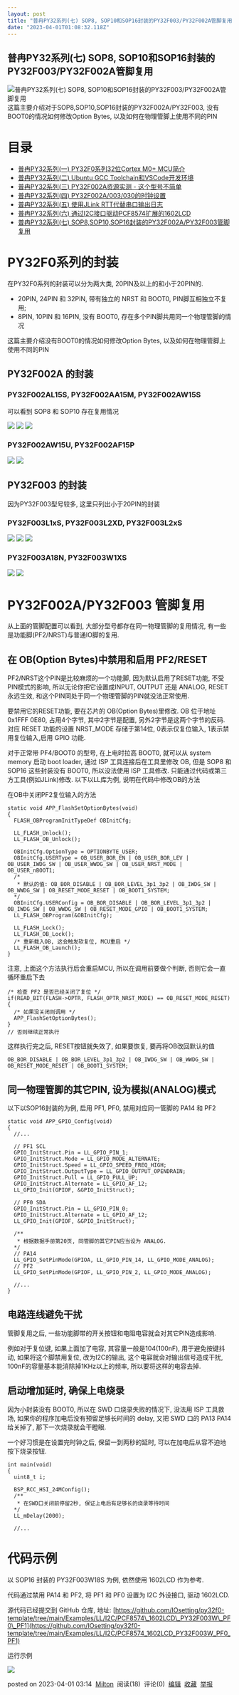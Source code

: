 ```yaml
---
layout: post
title: "普冉PY32系列(七) SOP8, SOP10和SOP16封装的PY32F003/PY32F002A管脚复用"
date: "2023-04-01T01:08:32.118Z"
---
```

普冉PY32系列(七) SOP8, SOP10和SOP16封装的PY32F003/PY32F002A管脚复用
------------------------------------------------------

![普冉PY32系列(七) SOP8, SOP10和SOP16封装的PY32F003/PY32F002A管脚复用](https://img2023.cnblogs.com/blog/650273/202304/650273-20230401031538621-1791378342.png) 这篇主要介绍对于SOP8,SOP10,SOP16封装的PY32F002A/PY32F003, 没有BOOT0的情况如何修改Option Bytes, 以及如何在物理管脚上使用不同的PIN

目录
==

*   [普冉PY32系列(一) PY32F0系列32位Cortex M0+ MCU简介](https://www.cnblogs.com/milton/p/17051864.html)
*   [普冉PY32系列(二) Ubuntu GCC Toolchain和VSCode开发环境](https://www.cnblogs.com/milton/p/17051966.html)
*   [普冉PY32系列(三) PY32F002A资源实测 - 这个型号不简单](https://www.cnblogs.com/milton/p/17052963.html)
*   [普冉PY32系列(四) PY32F002A/003/030的时钟设置](https://www.cnblogs.com/milton/p/17111286.html)
*   [普冉PY32系列(五) 使用JLink RTT代替串口输出日志](https://www.cnblogs.com/milton/p/17112492.html)
*   [普冉PY32系列(六) 通过I2C接口驱动PCF8574扩展的1602LCD](https://www.cnblogs.com/milton/p/17177742.html)
*   [普冉PY32系列(七) SOP8,SOP10,SOP16封装的PY32F002A/PY32F003管脚复用](https://www.cnblogs.com/milton/p/17277985.html)

PY32F0系列的封装
===========

在PY32F0系列的封装可以分为两大类, 20PIN及以上的和小于20PIN的.

*   20PIN, 24PIN 和 32PIN, 带有独立的 NRST 和 BOOT0, PIN脚互相独立不复用;
*   8PIN, 10PIN 和 16PIN, 没有 BOOT0, 存在多个PIN脚共用同一个物理管脚的情况

这篇主要介绍没有BOOT0的情况如何修改Option Bytes, 以及如何在物理管脚上使用不同的PIN

PY32F002A 的封装
-------------

### PY32F002AL15S, PY32F002AA15M, PY32F002AW15S

可以看到 SOP8 和 SOP10 存在复用情况

![](https://img2023.cnblogs.com/blog/650273/202304/650273-20230401013433342-1085820163.png) ![](https://img2023.cnblogs.com/blog/650273/202304/650273-20230401013503293-1418484876.png) ![](https://img2023.cnblogs.com/blog/650273/202304/650273-20230401013534166-1712061769.png)

### PY32F002AW15U, PY32F002AF15P

![](https://img2023.cnblogs.com/blog/650273/202304/650273-20230401013554433-494558791.png) ![](https://img2023.cnblogs.com/blog/650273/202304/650273-20230401013712169-136407365.png)

PY32F003 的封装
------------

因为PY32F003型号较多, 这里只列出小于20PIN的封装

### PY32F003L1xS, PY32F003L2XD, PY32F003L2xS

![](https://img2023.cnblogs.com/blog/650273/202304/650273-20230401014525758-1396229020.png) ![](https://img2023.cnblogs.com/blog/650273/202304/650273-20230401014557791-951792141.png) ![](https://img2023.cnblogs.com/blog/650273/202304/650273-20230401014703146-350248058.png)

### PY32F003A18N, PY32F003W1XS

![](https://img2023.cnblogs.com/blog/650273/202304/650273-20230401014754502-1122024075.png) ![](https://img2023.cnblogs.com/blog/650273/202304/650273-20230401014840131-1024483916.png)

PY32F002A/PY32F003 管脚复用
=======================

从上面的管脚配置可以看到, 大部分型号都存在同一物理管脚的复用情况, 有一些是功能脚(PF2/NRST)与普通IO脚的复用.

在 OB(Option Bytes)中禁用和启用 PF2/RESET
----------------------------------

PF2/NRST这个PIN是比较麻烦的一个功能脚, 因为默认启用了RESET功能, 不受PIN模式的影响, 所以无论你把它设置成INPUT, OUTPUT 还是 ANALOG, RESET永远生效, 和这个PIN同处于同一个物理管脚的PIN就没法正常使用.

要禁用它的RESET功能, 要在芯片的 OB(Option Bytes)里修改. OB 位于地址 0x1FFF 0E80, 占用4个字节, 其中2字节是配置, 另外2字节是这两个字节的反码. 对应 RESET 功能的设置 NRST\_MODE 存储于第14位, 0表示仅复位输入, 1表示禁用复位输入,启用 GPIO 功能.

对于正常带 PF4/BOOT0 的型号, 在上电时拉高 BOOT0, 就可以从 system memory 启动 boot loader, 通过 ISP 工具连接后在工具里修改 OB, 但是 SOP8 和 SOP16 这些封装没有 BOOT0, 所以没法使用 ISP 工具修改. 只能通过代码或第三方工具(例如JLink)修改. 以下以LL库为例, 说明在代码中修改OB的方法

在OB中关闭PF2复位输入的方法

    static void APP_FlashSetOptionBytes(void)
    {
      FLASH_OBProgramInitTypeDef OBInitCfg;
    
      LL_FLASH_Unlock();
      LL_FLASH_OB_Unlock();
    
      OBInitCfg.OptionType = OPTIONBYTE_USER;
      OBInitCfg.USERType = OB_USER_BOR_EN | OB_USER_BOR_LEV | OB_USER_IWDG_SW | OB_USER_WWDG_SW | OB_USER_NRST_MODE | OB_USER_nBOOT1;
      /*
       * 默认的值: OB_BOR_DISABLE | OB_BOR_LEVEL_3p1_3p2 | OB_IWDG_SW | OB_WWDG_SW | OB_RESET_MODE_RESET | OB_BOOT1_SYSTEM;
      */
      OBInitCfg.USERConfig = OB_BOR_DISABLE | OB_BOR_LEVEL_3p1_3p2 | OB_IWDG_SW | OB_WWDG_SW | OB_RESET_MODE_GPIO | OB_BOOT1_SYSTEM;
      LL_FLASH_OBProgram(&OBInitCfg);
    
      LL_FLASH_Lock();
      LL_FLASH_OB_Lock();
      /* 重新载入OB, 这会触发软复位, MCU重启 */
      LL_FLASH_OB_Launch();
    }
    

注意, 上面这个方法执行后会重启MCU, 所以在调用前要做个判断, 否则它会一直循环重启下去

    /* 检查 PF2 是否已经关闭了复位 */
    if(READ_BIT(FLASH->OPTR, FLASH_OPTR_NRST_MODE) == OB_RESET_MODE_RESET)
    {
      /* 如果没关闭则调用 */
      APP_FlashSetOptionBytes();
    }
    // 否则继续正常执行
    

这样执行完之后, RESET按钮就失效了, 如果要恢复, 要再将OB改回默认的值

    OB_BOR_DISABLE | OB_BOR_LEVEL_3p1_3p2 | OB_IWDG_SW | OB_WWDG_SW | OB_RESET_MODE_RESET | OB_BOOT1_SYSTEM;
    

同一物理管脚的其它PIN, 设为模拟(ANALOG)模式
----------------------------

以下以SOP16封装的为例, 启用 PF1, PF0, 禁用对应同一管脚的 PA14 和 PF2

    static void APP_GPIO_Config(void)
    {
      //...
    
      // PF1 SCL
      GPIO_InitStruct.Pin = LL_GPIO_PIN_1;
      GPIO_InitStruct.Mode = LL_GPIO_MODE_ALTERNATE;
      GPIO_InitStruct.Speed = LL_GPIO_SPEED_FREQ_HIGH;
      GPIO_InitStruct.OutputType = LL_GPIO_OUTPUT_OPENDRAIN;
      GPIO_InitStruct.Pull = LL_GPIO_PULL_UP;
      GPIO_InitStruct.Alternate = LL_GPIO_AF_12;
      LL_GPIO_Init(GPIOF, &GPIO_InitStruct);
    
      // PF0 SDA
      GPIO_InitStruct.Pin = LL_GPIO_PIN_0;
      GPIO_InitStruct.Alternate = LL_GPIO_AF_12;
      LL_GPIO_Init(GPIOF, &GPIO_InitStruct);
    
      /**
       * 根据数据手册第20页, 同管脚的其它PIN应当设为 ANALOG.
      */
      // PA14
      LL_GPIO_SetPinMode(GPIOA, LL_GPIO_PIN_14, LL_GPIO_MODE_ANALOG);
      // PF2
      LL_GPIO_SetPinMode(GPIOF, LL_GPIO_PIN_2, LL_GPIO_MODE_ANALOG);
    
      //...
    }
    

电路连线避免干扰
--------

管脚复用之后, 一些功能脚带的开关按钮和电阻电容就会对其它PIN造成影响.

例如对于复位键, 如果上面加了电容, 其容量一般是104(100nF), 用于避免按键抖动, 如果将这个脚禁用复位, 改为I2C的输出, 这个电容就会对输出信号造成干扰, 100nF的容量基本能消除掉1KHz以上的频率, 所以要将这样的电容去掉.

启动增加延时, 确保上电烧录
--------------

因为小封装没有 BOOT0, 所以在 SWD 口烧录失败的情况下, 没法用 ISP 工具救场, 如果你的程序加电后没有预留足够长时间的 delay, 又把 SWD 口的 PA13 PA14 给关掉了, 那下一次烧录就会干瞪眼.

一个好习惯是在设置完时钟之后, 保留一到两秒的延时, 可以在加电后从容不迫地按下烧录按钮.

    int main(void)
    {
      uint8_t i;
    
      BSP_RCC_HSI_24MConfig();
      /** 
       * 在SWD口关闭前停留2秒, 保证上电后有足够长的烧录等待时间
      */
      LL_mDelay(2000);
    
      //...
    

代码示例
====

以 SOP16 封装的 PY32F003W18S 为例, 依然使用 1602LCD 作为参考.

代码通过禁用 PA14 和 PF2, 将 PF1 和 PF0 设置为 I2C 外设接口, 驱动 1602LCD.

源代码已经提交到 GitHub 仓库, 地址: [https://github.com/IOsetting/py32f0-template/tree/main/Examples/LL/I2C/PCF8574\_1602LCD\_PY32F003W\_PF0\_PF1](https://github.com/IOsetting/py32f0-template/tree/main/Examples/LL/I2C/PCF8574_1602LCD_PY32F003W_PF0_PF1)

运行示例

![](https://img2023.cnblogs.com/blog/650273/202304/650273-20230401031451555-1273149629.jpg)

posted on 2023-04-01 03:14  [Milton](https://www.cnblogs.com/milton/)  阅读(18)  评论(0)  [编辑](https://i.cnblogs.com/EditPosts.aspx?postid=17277985)  [收藏](javascript:void(0))  [举报](javascript:void(0))
